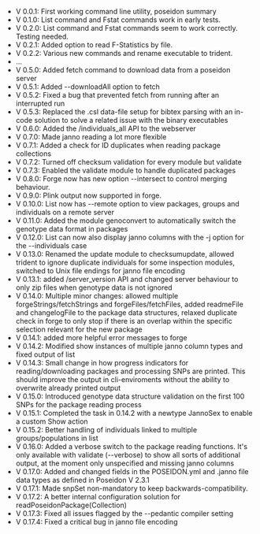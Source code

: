 - V 0.0.1: First working command line utility, poseidon summary
- V 0.1.0: List command and Fstat commands work in early tests.
- V 0.2.0: List command and Fstat commands seem to work correctly. Testing needed.
- V 0.2.1: Added option to read F-Statistics by file.
- V 0.2.2: Various new commands and rename executable to trident.
- ...
- V 0.5.0: Added fetch command to download data from a poseidon server
- V 0.5.1: Added --downloadAll option to fetch
- V 0.5.2: Fixed a bug that prevented fetch from running after an interrupted run
- V 0.5.3: Replaced the .csl data-file setup for bibtex parsing with an in-code solution to solve a related issue with the binary executables
- V 0.6.0: Added the /individuals_all API to the webserver
- V 0.7.0: Made janno reading a lot more flexible
- V 0.7.1: Added a check for ID duplicates when reading package collections
- V 0.7.2: Turned off checksum validation for every module but validate
- V 0.7.3: Enabled the validate module to handle duplicated packages
- V 0.8.0: Forge now has new option --intersect to control merging behaviour.
- V 0.9.0: Plink output now supported in forge.
- V 0.10.0: List now has --remote option to view packages, groups and individuals on a remote server
- V 0.11.0: Added the module genoconvert to automatically switch the genotype data format in packages
- V 0.12.0: List can now also display janno columns with the -j option for the --individuals case
- V 0.13.0: Renamed the update module to checksumupdate, allowed trident to ignore duplicate individuals for some inspection modules, switched to Unix file endings for janno file encoding
- V 0.13.1: added /server_version API and changed server behaviour to only zip files when genotype data is not ignored
- V 0.14.0: Multiple minor changes: allowed multiple forgeStrings/fetchStrings and forgeFiles/fetchFiles, added readmeFile and changelogFile to the package data structures, relaxed duplicate check in forge to only stop if there is an overlap within the specific selection relevant for the new package
- V 0.14.1: added more helpful error messages to forge
- V 0.14.2: Modified show instances of multiple janno column types and fixed output of list
- V 0.14.3: Small change in how progress indicators for reading/downloading packages and processing SNPs are printed. This should improve the output in cli-enviroments without the ability to overwrite already printed output
- V 0.15.0: Introduced genotype data structure validation on the first 100 SNPs for the package reading process
- V 0.15.1: Completed the task in 0.14.2 with a newtype JannoSex to enable a custom Show action
- V 0.15.2: Better handling of individuals linked to multiple groups/populations in list
- V 0.16.0: Added a verbose switch to the package reading functions. It's only available with validate (--verbose) to show all sorts of additional output, at the moment only unspecified and missing janno columns
- V 0.17.0: Added and changed fields in the POSEIDON.yml and .janno file data types as defined in Poseidon V 2.3.1
- V 0.17.1: Made snpSet non-mandatory to keep backwards-compatibility.
- V 0.17.2: A better internal configuration solution for readPoseidonPackage(Collection)
- V 0.17.3: Fixed all issues flagged by the --pedantic compiler setting
- V 0.17.4: Fixed a critical bug in janno file encoding
